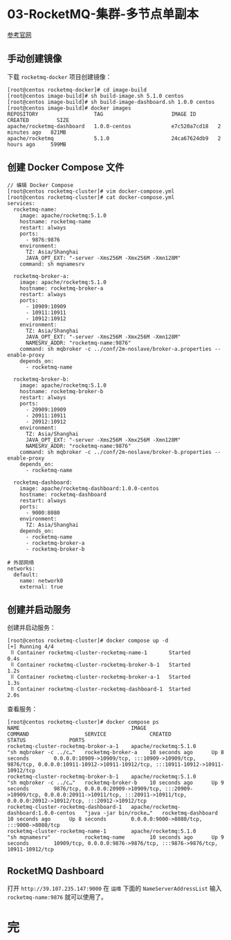 # 03-RocketMQ-集群-多节点单副本

[参考官网](https://rocketmq.apache.org/zh/docs/deploymentOperations/01deploy)

## 手动创建镜像

下载 `rocketmq-docker` 项目创建镜像：

    [root@centos rocketmq-docker]# cd image-build
    [root@centos image-build]# sh build-image.sh 5.1.0 centos
    [root@centos image-build]# sh build-image-dashboard.sh 1.0.0 centos
    [root@centos image-build]# docker images
    REPOSITORY                  TAG                      IMAGE ID       CREATED         SIZE
    apache/rocketmq-dashboard   1.0.0-centos             e7c520a7cd18   2 minutes ago   821MB
    apache/rocketmq             5.1.0                    24ca67624db9   2 hours ago     599MB

## 创建 Docker Compose 文件

    // 编辑 Docker Compose
    [root@centos rocketmq-cluster]# vim docker-compose.yml
    [root@centos rocketmq-cluster]# cat docker-compose.yml
    services:
      rocketmq-name:
        image: apache/rocketmq:5.1.0
        hostname: rocketmq-name
        restart: always
        ports:
          - 9876:9876
        environment:
          TZ: Asia/Shanghai
          JAVA_OPT_EXT: "-server -Xms256M -Xmx256M -Xmn128M"
        command: sh mqnamesrv
    
      rocketmq-broker-a:
        image: apache/rocketmq:5.1.0
        hostname: rocketmq-broker-a
        restart: always
        ports:
          - 10909:10909
          - 10911:10911
          - 10912:10912
        environment:
          TZ: Asia/Shanghai
          JAVA_OPT_EXT: "-server -Xms256M -Xmx256M -Xmn128M"
          NAMESRV_ADDR: "rocketmq-name:9876"
        command: sh mqbroker -c ../conf/2m-noslave/broker-a.properties --enable-proxy
        depends_on:
          - rocketmq-name
    
      rocketmq-broker-b:
        image: apache/rocketmq:5.1.0
        hostname: rocketmq-broker-b
        restart: always
        ports:
          - 20909:10909
          - 20911:10911
          - 20912:10912
        environment:
          TZ: Asia/Shanghai
          JAVA_OPT_EXT: "-server -Xms256M -Xmx256M -Xmn128M"
          NAMESRV_ADDR: "rocketmq-name:9876"
        command: sh mqbroker -c ../conf/2m-noslave/broker-b.properties --enable-proxy
        depends_on:
          - rocketmq-name
    
      rocketmq-dashboard:
        image: apache/rocketmq-dashboard:1.0.0-centos
        hostname: rocketmq-dashboard
        restart: always
        ports:
          - 9000:8080
        environment:
          TZ: Asia/Shanghai
        depends_on:
          - rocketmq-name
          - rocketmq-broker-a
          - rocketmq-broker-b
    
    # 外部网络
    networks:
      default:
        name: network0
        external: true
    
   
## 创建并启动服务

创建并启动服务：

    [root@centos rocketmq-cluster]# docker compose up -d
    [+] Running 4/4
     ⠿ Container rocketmq-cluster-rocketmq-name-1       Started        0.4s
     ⠿ Container rocketmq-cluster-rocketmq-broker-b-1   Started        1.2s
     ⠿ Container rocketmq-cluster-rocketmq-broker-a-1   Started        1.3s
     ⠿ Container rocketmq-cluster-rocketmq-dashboard-1  Started        2.0s


查看服务：

    [root@centos rocketmq-cluster]# docker compose ps
    NAME                                    IMAGE                                    COMMAND                  SERVICE              CREATED             STATUS              PORTS
    rocketmq-cluster-rocketmq-broker-a-1    apache/rocketmq:5.1.0                    "sh mqbroker -c ../c…"   rocketmq-broker-a    10 seconds ago      Up 8 seconds        0.0.0.0:10909->10909/tcp, :::10909->10909/tcp, 9876/tcp, 0.0.0.0:10911-10912->10911-10912/tcp, :::10911-10912->10911-10912/tcp
    rocketmq-cluster-rocketmq-broker-b-1    apache/rocketmq:5.1.0                    "sh mqbroker -c ../c…"   rocketmq-broker-b    10 seconds ago      Up 9 seconds        9876/tcp, 0.0.0.0:20909->10909/tcp, :::20909->10909/tcp, 0.0.0.0:20911->10911/tcp, :::20911->10911/tcp, 0.0.0.0:20912->10912/tcp, :::20912->10912/tcp
    rocketmq-cluster-rocketmq-dashboard-1   apache/rocketmq-dashboard:1.0.0-centos   "java -jar bin/rocke…"   rocketmq-dashboard   10 seconds ago      Up 8 seconds        0.0.0.0:9000->8080/tcp, :::9000->8080/tcp
    rocketmq-cluster-rocketmq-name-1        apache/rocketmq:5.1.0                    "sh mqnamesrv"           rocketmq-name        10 seconds ago      Up 9 seconds        10909/tcp, 0.0.0.0:9876->9876/tcp, :::9876->9876/tcp, 10911-10912/tcp

## RocketMQ Dashboard

打开 `http://39.107.235.147:9000` 在 `运维` 下面的 `NameServerAddressList` 输入 `rocketmq-name:9876` 就可以使用了。

# 完

